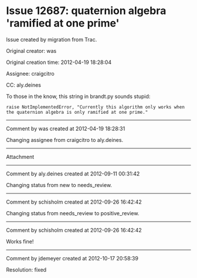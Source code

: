 # Issue 12687: quaternion algebra 'ramified at one prime'

Issue created by migration from Trac.

Original creator: was

Original creation time: 2012-04-19 18:28:04

Assignee: craigcitro

CC:  aly.deines

To those in the know, this string in brandt.py sounds stupid: 

```
raise NotImplementedError, "Currently this algorithm only works when the quaternion algebra is only ramified at one prime."
```



---

Comment by was created at 2012-04-19 18:28:31

Changing assignee from craigcitro to aly.deines.


---

Attachment


---

Comment by aly.deines created at 2012-09-11 00:31:42

Changing status from new to needs_review.


---

Comment by schisholm created at 2012-09-26 16:42:42

Changing status from needs_review to positive_review.


---

Comment by schisholm created at 2012-09-26 16:42:42

Works fine!


---

Comment by jdemeyer created at 2012-10-17 20:58:39

Resolution: fixed
